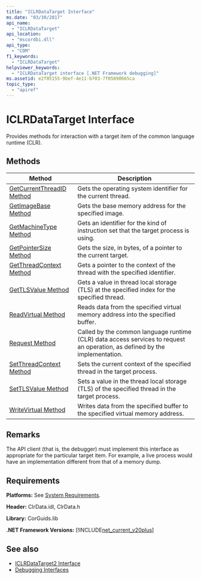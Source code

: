 ```yaml
---
title: "ICLRDataTarget Interface"
ms.date: "03/30/2017"
api_name: 
  - "ICLRDataTarget"
api_location: 
  - "mscordbi.dll"
api_type: 
  - "COM"
f1_keywords: 
  - "ICLRDataTarget"
helpviewer_keywords: 
  - "ICLRDataTarget interface [.NET Framework debugging]"
ms.assetid: e2f05155-9bef-4e11-b703-7f05890665ca
topic_type: 
  - "apiref"
---
```

# ICLRDataTarget Interface
Provides methods for interaction with a target item of the common language runtime (CLR).  
  
## Methods  
  
|Method|Description|  
|------------|-----------------|  
|[GetCurrentThreadID Method](iclrdatatarget-getcurrentthreadid-method.md)|Gets the operating system identifier for the current thread.|  
|[GetImageBase Method](iclrdatatarget-getimagebase-method.md)|Gets the base memory address for the specified image.|  
|[GetMachineType Method](iclrdatatarget-getmachinetype-method.md)|Gets an identifier for the kind of instruction set that the target process is using.|  
|[GetPointerSize Method](iclrdatatarget-getpointersize-method.md)|Gets the size, in bytes, of a pointer to the current target.|  
|[GetThreadContext Method](iclrdatatarget-getthreadcontext-method.md)|Gets a pointer to the context of the thread with the specified identifier.|  
|[GetTLSValue Method](iclrdatatarget-gettlsvalue-method.md)|Gets a value in thread local storage (TLS) at the specified index for the specified thread.|  
|[ReadVirtual Method](iclrdatatarget-readvirtual-method.md)|Reads data from the specified virtual memory address into the specified buffer.|  
|[Request Method](iclrdatatarget-request-method.md)|Called by the common language runtime (CLR) data access services to request an operation, as defined by the implementation.|  
|[SetThreadContext Method](iclrdatatarget-setthreadcontext-method.md)|Sets the current context of the specified thread in the target process.|  
|[SetTLSValue Method](iclrdatatarget-settlsvalue-method.md)|Sets a value in the thread local storage (TLS) of the specified thread in the target process.|  
|[WriteVirtual Method](iclrdatatarget-writevirtual-method.md)|Writes data from the specified buffer to the specified virtual memory address.|  
  
## Remarks  
 The API client (that is, the debugger) must implement this interface as appropriate for the particular target item. For example, a live process would have an implementation different from that of a memory dump.  
  
## Requirements  
 **Platforms:** See [System Requirements](../../../../docs/framework/get-started/system-requirements.md).  
  
 **Header:** ClrData.idl, ClrData.h  
  
 **Library:** CorGuids.lib  
  
 **.NET Framework Versions:** [!INCLUDE[net_current_v20plus](../../../../includes/net-current-v20plus-md.md)]  
  
## See also

- [ICLRDataTarget2 Interface](iclrdatatarget2-interface.md)
- [Debugging Interfaces](debugging-interfaces.md)
